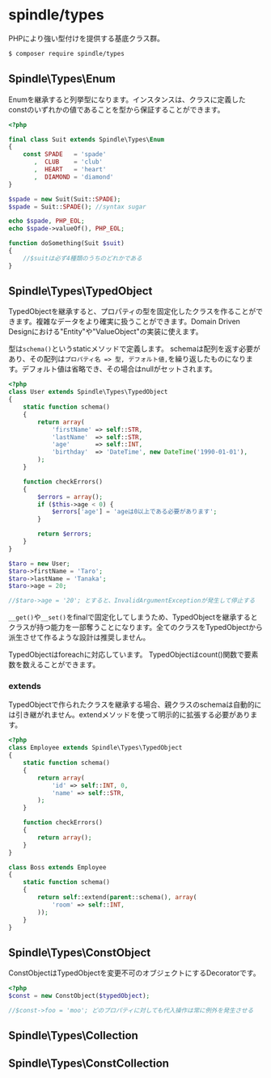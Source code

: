 spindle/types
=============

PHPにより強い型付けを提供する基底クラス群。

```sh
$ composer require spindle/types
```


## Spindle\Types\Enum

Enumを継承すると列挙型になります。インスタンスは、クラスに定義したconstのいずれかの値であることを型から保証することができます。

```php
<?php

final class Suit extends Spindle\Types\Enum
{
    const SPADE   = 'spade'
       ,  CLUB    = 'club'
       ,  HEART   = 'heart'
       ,  DIAMOND = 'diamond'
}

$spade = new Suit(Suit::SPADE);
$spade = Suit::SPADE(); //syntax sugar

echo $spade, PHP_EOL;
echo $spade->valueOf(), PHP_EOL;

function doSomething(Suit $suit)
{
    //$suitは必ず4種類のうちのどれかである
}
```

## Spindle\Types\TypedObject

TypedObjectを継承すると、プロパティの型を固定化したクラスを作ることができます。複雑なデータをより確実に扱うことができます。Domain Driven Designにおける"Entity"や"ValueObject"の実装に使えます。

型は`schema()`というstaticメソッドで定義します。
schemaは配列を返す必要があり、その配列は`プロパティ名 => 型, デフォルト値,`を繰り返したものになります。デフォルト値は省略でき、その場合はnullがセットされます。

```php
<?php
class User extends Spindle\Types\TypedObject
{
    static function schema()
    {
        return array(
            'firstName' => self::STR,
            'lastName'  => self::STR,
            'age'       => self::INT,
            'birthday'  => 'DateTime', new DateTime('1990-01-01'),
        );
    }

    function checkErrors()
    {
        $errors = array();
        if ($this->age < 0) {
            $errors['age'] = 'ageは0以上である必要があります';
        }

        return $errors;
    }
}

$taro = new User;
$taro->firstName = 'Taro';
$taro->lastName = 'Tanaka';
$taro->age = 20;

//$taro->age = '20'; とすると、InvalidArgumentExceptionが発生して停止する
```

`__get()`や`__set()`をfinalで固定化してしまうため、TypedObjectを継承するとクラスが持つ能力を一部奪うことになります。全てのクラスをTypedObjectから派生させて作るような設計は推奨しません。

TypedObjectはforeachに対応しています。
TypedObjectはcount()関数で要素数を数えることができます。

### extends

TypedObjectで作られたクラスを継承する場合、親クラスのschemaは自動的には引き継がれません。extendメソッドを使って明示的に拡張する必要があります。

```php
<?php
class Employee extends Spindle\Types\TypedObject
{
    static function schema()
    {
        return array(
            'id' => self::INT, 0,
            'name' => self::STR,
        );
    }

    function checkErrors()
    {
        return array();
    }
}

class Boss extends Employee
{
    static function schema()
    {
        return self::extend(parent::schema(), array(
            'room' => self::INT,
        ));
    }
}
```

## Spindle\Types\ConstObject

ConstObjectはTypedObjectを変更不可のオブジェクトにするDecoratorです。

```php
<?php
$const = new ConstObject($typedObject);

//$const->foo = 'moo'; どのプロパティに対しても代入操作は常に例外を発生させる
```

## Spindle\Types\Collection


## Spindle\Types\ConstCollection


